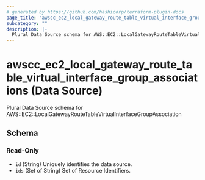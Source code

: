 ```yaml
---
# generated by https://github.com/hashicorp/terraform-plugin-docs
page_title: "awscc_ec2_local_gateway_route_table_virtual_interface_group_associations Data Source - terraform-provider-awscc"
subcategory: ""
description: |-
  Plural Data Source schema for AWS::EC2::LocalGatewayRouteTableVirtualInterfaceGroupAssociation
---
```


# awscc_ec2_local_gateway_route_table_virtual_interface_group_associations (Data Source)

Plural Data Source schema for AWS::EC2::LocalGatewayRouteTableVirtualInterfaceGroupAssociation



<!-- schema generated by tfplugindocs -->
## Schema

### Read-Only

- `id` (String) Uniquely identifies the data source.
- `ids` (Set of String) Set of Resource Identifiers.


